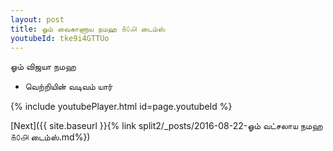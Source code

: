 ```yaml
---
layout: post
title: ஓம் வைகாணாய நமஹ ௧௦௮ டைம்ஸ்
youtubeId: tke9i4GTTUo
---
```

 
 
 ஓம் விஜயா நமஹ  
 
 -  வெற்றியின் வடிவம் யார் 
 
  
 
  
 
 
 
 
 
 


{% include youtubePlayer.html id=page.youtubeId %}
 
[Next]({{ site.baseurl }}{% link  split2/_posts/2016-08-22-ஓம் வட்சலாய நமஹ ௧௦௮ டைம்ஸ்.md%})
 
